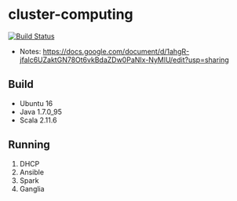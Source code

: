 # cluster-computing

[![Build Status](https://travis-ci.org/acswmu/cluster-computing.svg?branch=master)](https://travis-ci.org/acswmu/cluster-computing)
- Notes: https://docs.google.com/document/d/1ahgR-jfalc6UZaktGN78Ot6vkBdaZDw0PaNIx-NyMlU/edit?usp=sharing

## Build
- Ubuntu 16
- Java 1.7.0_95
- Scala 2.11.6

## Running
1. DHCP
2. Ansible
3. Spark
4. Ganglia
